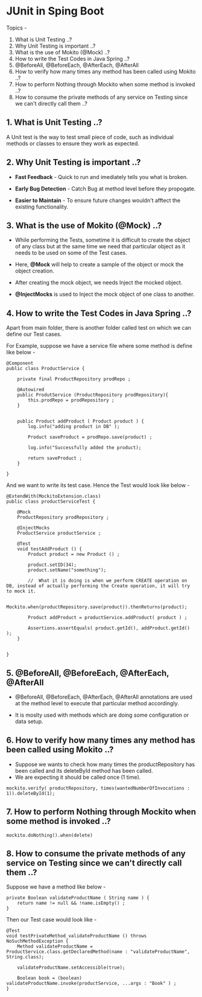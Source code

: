 # JUnit in Sping Boot

Topics - 
1. What is Unit Testing ..?
2. Why Unit Testing is important ..?
3. What is the use of Mokito (@Mock) ..?
4. How to write the Test Codes in Java Spring ..?
5. @BeforeAll, @BeforeEach, @AfterEach, @AfterAll
6. How to verify how many times any method has been called using Mokito ..?
7. How to perform Nothing through Mockito when some method is invoked ..?
8. How to consume the private methods of any service on Testing since we can't directly call them ..?





## 1. What is Unit Testing ..?

A Unit test is the way to test small piece of code, such as individual methods or classes to ensure they work as expected.









## 2. Why Unit Testing is important ..?

- **Fast Feedback** - Quick to run and imediately tells you what is broken.

- **Early Bug Detection** - Catch Bug at method level before they propogate.

- **Easier to Maintain** - To ensure future changes wouldn't afftect the existing functionality.






## 3. What is the use of Mokito (@Mock) ..?

- While performing the Tests, sometime it is difficult to create the object of any class but at the same time we need that particular object as it needs to be used on some of the Test cases.

- Here, **@Mock** will help to create a sample of the object or mock the object creation.


- After creating the mock object, we needs Inject the mocked object.

- **@InjectMocks** is used to Inject the mock object of one class to another.




## 4. How to write the Test Codes in Java Spring ..?

Apart from main folder, there is another folder called test on which we can define our Test cases.


For Example, suppose we have a service file where some method is define like below - 

```
@Component
public class ProductService {

    private final ProductRepository prodRepo ;

    @Autowired
    public ProdutService (ProductRepository prodRepository){
        this.prodRepo = prodRepository ;
    }


    public Product addProduct ( Product product ) {
        log.info("adding product in DB" );

        Product saveProduct = prodRepo.save(product) ;

        log.info("Successfully added the product);

        return saveProduct ;
    }

}
```


And we want to write its test case.
Hence the Test would look like below - 

```
@ExtendWith(MockitoExtension.class)
public class productServiceTest {
    
    @Mock 
    ProductRepository prodRepository ;
    
    @InjectMocks
    ProductService productService ;

    @Test
    void testAddProduct () {
        Product product = new Product () ;

        product.setID(34);
        product.setName("something");

        //  What it is doing is when we perform CREATE operation on DB, instead of actually performing the Create operation, it will try to mock it.

        Mockito.when(productRepository.save(product)).thenReturns(product);

        Product addProduct = productService.addProduct( product ) ;

        Assertions.assertEquals( product.getId(), addProduct.getId() );
    }

    
}
```






## 5. @BeforeAll, @BeforeEach, @AfterEach, @AfterAll

-   @BeforeAll, @BeforeEach, @AfterEach, @AfterAll annotations are used at the method level to execute that particular method accordingly.

- It is moslty used with methods which are doing some configuration or data setup.


## 6. How to verify how many times any method has been called using Mokito ..?

- Suppose we wants to check how many times the productRepository has been called and its deleteById method has been called.
- We are expecting it should be called once (1 time).

```
mockito.verify( productRepository, times(wantedNumberOfInvocations : 1)).deleteById(1);
```






## 7. How to perform Nothing through Mockito when some method is invoked ..?


```
mockito.doNothing().when(delete)
```


## 8. How to consume the private methods of any service on Testing since we can't directly call them ..?

Suppose we have a method like below - 

```
private Boolean validateProductName ( String name ) {
    return name != null && !name.isEmpty() ;
}
```

Then our Test case would look like - 

```
@Test
void testPrivateMethod_validateProductName () throws NoSuchMethodException {
    Method validateProductName = ProductService.class.getDeclaredMethod(name : "validateProductName", String.class);

    validateProductName.setAccessible(true);

    Boolean book = (boolean) validateProductName.invoke(productService, ...args : "Book" ) ;
}
```